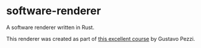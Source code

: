 # software-renderer
A software renderer written in Rust.

This renderer was created as part of [this excellent course](https://pikuma.com/courses/learn-3d-computer-graphics-programming) by Gustavo Pezzi.
